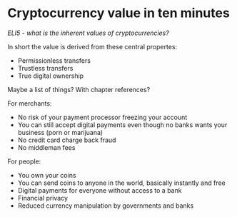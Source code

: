 # Cryptocurrency value in ten minutes
*ELI5 - what is the inherent values of cryptocurrencies?*

In short the value is derived from these central propertes:

* Permissionless transfers
* Trustless transfers
* True digital ownership

Maybe a list of things? With chapter references?

For merchants:
* No risk of your payment processor freezing your account
* You can still accept digital payments even though no banks wants your business (porn or marijuana)
* No credit card charge back fraud
* No middleman fees

For people:
* You own your coins
* You can send coins to anyone in the world, basically instantly and free
* Digital payments for everyone without access to a bank
* Financial privacy
* Reduced currency manipulation by governments and banks



